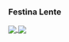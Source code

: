 ### Festina Lente

<a href="https://panadestein.github.io/">
  <img align="center" src="https://github-readme-stats.vercel.app/api?username=Panadestein&show_icons=true&theme=transparent" />
</a>
<a href="https://panadestein.github.io/">
  <img align="center" src="https://github-readme-stats.vercel.app/api/top-langs/?username=Panadestein&layout=compact&hide=javascript,html,tex,vim%20script,jupyter%20notebook,css,cmake,scss&theme=transparent&langs_count=8" />
</a>
